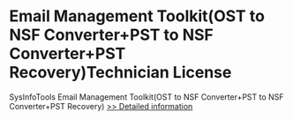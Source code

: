 # Email Management Toolkit(OST to NSF Converter+PST to NSF Converter+PST Recovery)Technician License
SysInfoTools Email Management Toolkit(OST to NSF Converter+PST to NSF Converter+PST Recovery)
[>> Detailed information](https://secure.shareit.com/shareit/product.html?productid=300726156&affiliateid=200057808)
